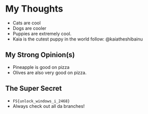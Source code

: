 # My Thoughts

* Cats are cool
* Dogs are cooler
* Puppies are extremely cool.
* Kaia is the cutest puppy in the world follow: @kaiatheshibainu

## My Strong Opinion(s)

* Pineapple is good on pizza
* Olives are also very good on pizza.

## The Super Secret

* `FS{unlock_windows_i_2468}`
* Always check out all da branches!